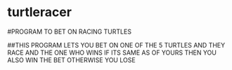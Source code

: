 # turtleracer
#PROGRAM TO BET ON RACING TURTLES

##THIS PROGRAM LETS YOU BET ON ONE OF THE 5 TURTLES AND THEY RACE AND THE ONE WHO WINS IF ITS SAME AS OF YOURS THEN YOU ALSO WIN THE BET OTHERWISE YOU LOSE
